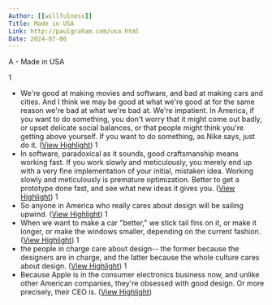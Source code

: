 ```yaml
---
Author: [[willfulness]]
Title: Made in USA
Link: http://paulgraham.com/usa.html
Date: 2024-07-06
---
```

A - Made in USA

1
- We're good at making movies and software, and bad at making cars and cities. And I think we may be good at what we're good at for the same reason we're bad at what we're bad at. We're impatient. In America, if you want to do something, you don't worry that it might come out badly, or upset delicate social balances, or that people might think you're getting above yourself. If you want to do something, as Nike says, just do it. ([View Highlight](https://instapaper.com/read/1501035857/19374404))
1
- In software, paradoxical as it sounds, good craftsmanship means working fast. If you work slowly and meticulously, you merely end up with a very fine implementation of your initial, mistaken idea. Working slowly and meticulously is premature optimization. Better to get a prototype done fast, and see what new ideas it gives you. ([View Highlight](https://instapaper.com/read/1501035857/19374409))
1
- So anyone in America who really cares about design will be sailing upwind. ([View Highlight](https://instapaper.com/read/1501035857/19374414))
1
- When we want to make a car "better," we stick tail fins on it, or make it longer, or make the windows smaller, depending on the current fashion. ([View Highlight](https://instapaper.com/read/1501035857/19374423))
1
- the people in charge care about design-- the former because the designers are in charge, and the latter because the whole culture cares about design. ([View Highlight](https://instapaper.com/read/1501035857/19374428))
1
- Because Apple is in the consumer electronics business now, and unlike other American companies, they're obsessed with good design. Or more precisely, their CEO is. ([View Highlight](https://instapaper.com/read/1501035857/19374433))
